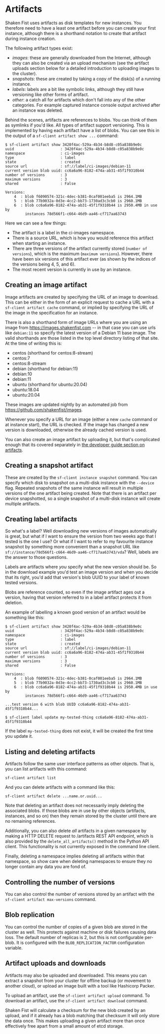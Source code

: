# Artifacts

Shaken Fist uses artifacts as disk templates for new instances. You therefore
need to have a least one artifact before you can create your first instance,
although there is a shorthand notation to create that artifact during instance
creation.

The following artifact types exist:

* *images*: these are generally downloaded from the Internet, although they can
  also be created via an upload mechanism (see the artifact uploads section below
  for a detailed introduction to uploading images to the cluster).
* *snapshots*: these are created by taking a copy of the disk(s) of a running
  instance.
* *labels*: labels are a bit like symbolic links, although they still have
  versioning like other forms of artifact.
* *other*: a catch all for artifacts which don't fall into any of the other
  categories. For example captured instance console output archived after an
  instance was deleted.

Behind the scenes, artifacts are references to blobs. You can think of them as
symlinks if you'd like. All types of artifact support versioning. This is implemented
by having each artifact have a list of blobs. You can see this in the output of a
`sf-client artifact show ...` command:

```
$ sf-client artifact show 3420f4ac-529a-4b34-b8d8-c05a838b9e0c
uuid                     : 3420f4ac-529a-4b34-b8d8-c05a838b9e0c
namespace                : ci-images
type                     : label
state                    : created
source url               : sf://label/ci-images/debian-11
current version blob uuid: cc6a6a96-8182-474a-ab31-45f1f9310b44
number of versions       : 3
maximum versions         : 3
shared                   : False

Versions:
    4  : blob f6090574-321c-4dec-b381-0caf001eeba5 is 2964.1MB
    5  : blob 77b9032a-0d3e-4cc2-bb73-1730ad3c3cb0 is 2960.1MB
    6  : blob cc6a6a96-8182-474a-ab31-45f1f9310b44 is 2950.4MB in use by
         instances 78d566f1-c664-46d9-aa46-cf717aa63743
```

Here we can see a few things:

* The artifact is a label in the ci-images namespace.
* There is a source URL, which is how you would reference this artifact when
  starting an instance.
* There are three versions of the artifact currently stored (`number of versions`),
  which is the maximum (`maximum versions`). However, there have been six versions
  of this artifact ever (as shown by the indices of the versions being 4, 5, and
  6).
* The most recent version is currently in use by an instance.

## Creating an image artifact

Image artifacts are created by specifying the URL of an image to download. This
can be either in the form of an explicit request to cache a URL with a
`sf-client artifact cache` command, or implied by specifying the URL of the
image in the specification for an instance.

There is also a shorthand form of image URLs where you are using an image from
https://images.shakenfist.com -- in that case you can use urls like `debian:11`
so specify the latest version of a Debian 11 base image. The valid shorthands
are those listed in the top level directory listing of that site. At the time of writing this is:

* centos (shorthand for centos:8-stream)
* centos:7
* centos:8-stream
* debian (shorthand for debian:11)
* debian:10
* debian:11
* ubuntu (shorthand for ubuntu:20.04)
* ubuntu:18.04
* ubuntu:20.04

These images are updated nightly by an automated job from https://github.com/shakenfist/images.

Whenever you specify a URL for an image (either a new `cache` command or at
instance start), the URL is checked. If the image has changed a new version is
downloaded, otherwise the already cached version is used.

You can also create an image artifact by uploading it, but that's complicated
enough that its covered separately in [the developer guide section on artifacts](/developer_guide/artifacts.md).

## Creating a snapshot artifact

These are created by the `sf-client instance snapshot` command. You can specify
which disk to snapshot on a multi-disk instance with the `--device` flag. Repeated
snapshots of the same instance will result in multiple versions of the one
artifact being created. Note that there is an artifact per device snapshotted, so
a single snapshot of a multi-disk instance will create multiple artifacts.

## Creating label artifacts

So what's a label? Well downloading new versions of images automatically is great,
but what if I want to ensure the version from two weeks ago that I tested is the
one I use? Or what if I want to refer to my favourite instance snapshot by
something more convenient than a snapshot URL like
`sf://instance/78d566f1-c664-46d9-aa46-cf717aa63743/vda`? Well, labels are the
answer to those questions.

Labels are artifacts where _you_ specify what the new version should be. So in the
download example you'd test an image version and when you decide that its right,
you'd add that version's blob UUID to your label of known tested versions.

Blobs are reference counted, so even if the image artifact ages out a version,
having that version referred to in a label artifact protects it from deletion.

An example of labelling a known good version of an artifact would be something
like this:

```
$ sf-client artifact show 3420f4ac-529a-4b34-b8d8-c05a838b9e0c
uuid                     : 3420f4ac-529a-4b34-b8d8-c05a838b9e0c
namespace                : ci-images
type                     : label
state                    : created
source url               : sf://label/ci-images/debian-11
current version blob uuid: cc6a6a96-8182-474a-ab31-45f1f9310b44
number of versions       : 3
maximum versions         : 3
shared                   : False

Versions:
    4  : blob f6090574-321c-4dec-b381-0caf001eeba5 is 2964.1MB
    5  : blob 77b9032a-0d3e-4cc2-bb73-1730ad3c3cb0 is 2960.1MB
    6  : blob cc6a6a96-8182-474a-ab31-45f1f9310b44 is 2950.4MB in use by
         instances 78d566f1-c664-46d9-aa46-cf717aa63743

...test version 6 with blob UUID cc6a6a96-8182-474a-ab31-45f1f9310b44...

$ sf-client label update my-tested-thing cc6a6a96-8182-474a-ab31-45f1f9310b44
```

If the label `my-tested-thing` does not exist, it will be created the first
time you update it.

## Listing and deleting artifacts

Artifacts follow the same user interface patterns as other objects. That is, you
can list artifacts with this command:

`sf-client artifact list`

And you can delete artifacts with a command like this:

`sf-client artifact delete ...name.or.uuid...`

Note that deleting an artifact does not necessarily imply deleting the associated
blobs. If those blobs are in use by other objects (artifacts, instances, and
so on) then they remain stored by the cluster until there are no remaining
references.

Additionally, you can also delete _all_ artifacts in a given namespace by making
a HTTP DELETE request to /artifacts REST API endpoint, which is also provided by
the `delete_all_artifacts()` method in the Python API client. This functionality
is not currently exposed in the command line client.

Finally, deleting a namespace implies deleting all artifacts within that namespace,
so show care when deleting namespaces to ensure they no longer contain any data
you are fond of.

## Controlling the number of versions

You can also control the number of versions stored by an artifact with the
`sf-client artifact max-versions` command.

## Blob replication

You can control the number of copies of a given blob are stored in the cluster
as well. This protects against machine or disk failures causing data loss. The
default number of replicas is 2, but this is not configurable per-blob. It is
configured with the `BLOB_REPLICATION_FACTOR` configuration variable.

## Artifact uploads and downloads

Artifacts may also be uploaded and downloaded. This means you can extract a
snapshot from your cluster for offline backup (or movement to another cloud),
or upload an image built with a tool like Hashicorp Packer.

To upload an artifact, use the `sf-client artifact upload` command. To download
an artifact, use the `sf-client artifact download` command.

Shaken Fist will calculate a checksum for the new blob created by an upload, and
if it already has a blob matching that checksum it will only store the data once.
This makes uploading a given artifact more than once effectively free apart from
a small amount of etcd storage.